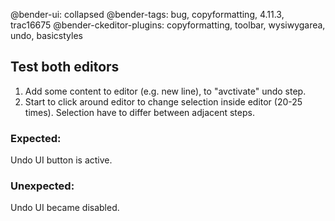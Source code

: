 @bender-ui: collapsed
@bender-tags: bug, copyformatting, 4.11.3, trac16675
@bender-ckeditor-plugins: copyformatting, toolbar, wysiwygarea, undo, basicstyles

## Test both editors
1. Add some content to editor (e.g. new line), to "avctivate" undo step.
2. Start to click around editor to change selection inside editor (20-25 times). Selection have to differ between adjacent steps.

### Expected:
Undo UI button is active.

### Unexpected:
Undo UI became disabled.
